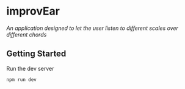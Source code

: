 # improvEar

*An application designed to let the user listen to different scales over different chords*

## Getting Started

Run the dev server

```bash
npm run dev
```


